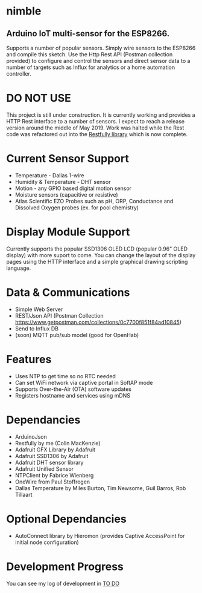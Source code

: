 # nimble
## Arduino IoT multi-sensor for the ESP8266. 
Supports a number of popular sensors. Simply wire sensors to the ESP8266 and compile this sketch. Use the Http Rest API (Postman collection provided) to configure and control the sensors and direct sensor data to a number of targets such as Influx for analytics or a home automation controller.

# DO NOT USE
This project is still under construction. It is currently working and provides a HTTP Rest interface to a number of sensors. I expect to reach a release version around the middle of May 2019. Work was halted while the Rest code was refactored out into the [Restfully library](https://github.com/flyingeinstein/Restfully) which is now complete.

# Current Sensor Support
* Temperature - Dallas 1-wire
* Humidity & Temperature - DHT sensor
* Motion - any GPIO based digital motion sensor
* Moisture sensors (capacitive or resistive)
* Atlas Scientific EZO Probes such as pH, ORP, Conductance and Dissolved Oxygen probes (ex. for pool chemistry)

# Display Module Support
Currently supports the popular SSD1306 OLED LCD (popular 0.96" OLED display) with more suport to come. You can change the layout of the display pages using the HTTP interface and a simple graphical drawing scripting language.

# Data & Communications
* Simple Web Server
* REST/Json API   (Postman Collection   https://www.getpostman.com/collections/0c7700f851f84ad10845)
* Send to Influx DB
* (soon) MQTT pub/sub model (good for OpenHab)

# Features
* Uses NTP to get time so no RTC needed
* Can set WiFi network via captive portal in SoftAP mode
* Supports Over-the-Air (OTA) software updates
* Registers hostname and services using mDNS

# Dependancies
* ArduinoJson
* Restfully by me (Colin MacKenzie)
* Adafruit GFX Library by Adafruit 
* Adafruit SSD1306 by Adafruit
* Adafruit DHT sensor library
* Adafruit Unified Sensor
* NTPClient by Fabrice Wienberg
* OneWire from Paul Stoffregen
* Dallas Temperature by Miles Burton, Tim Newsome, Guil Barros, Rob Tillaart

# Optional Dependancies
* AutoConnect library by Hieromon (provides Captive AccessPoint for initial node configuration)

# Development Progress
You can see my log of development in [TO DO](TODO.md)

